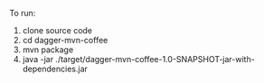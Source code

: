 To run:
1. clone source code
2. cd dagger-mvn-coffee
3. mvn package
4. java -jar ./target/dagger-mvn-coffee-1.0-SNAPSHOT-jar-with-dependencies.jar 